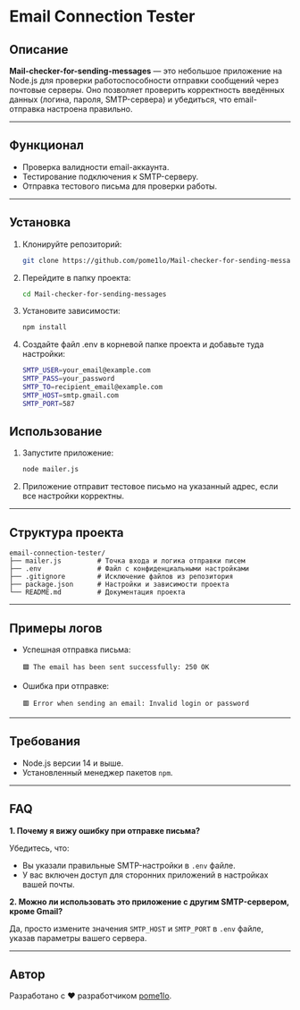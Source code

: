 # Email Connection Tester

## Описание

**Mail-checker-for-sending-messages** — это небольшое приложение на Node.js для проверки работоспособности отправки сообщений через почтовые серверы. Оно позволяет проверить корректность введённых данных (логина, пароля, SMTP-сервера) и убедиться, что email-отправка настроена правильно.

---

## Функционал

- Проверка валидности email-аккаунта.
- Тестирование подключения к SMTP-серверу.
- Отправка тестового письма для проверки работы.

---

## Установка

1. Клонируйте репозиторий:
   ```bash
   git clone https://github.com/pome1lo/Mail-checker-for-sending-messages.git

2. Перейдите в папку проекта:
   ```bash
   cd Mail-checker-for-sending-messages
   ```
3. Установите зависимости:
   ```bash
   npm install
3. Создайте файл .env в корневой папке проекта и добавьте туда настройки:
   ```bash
   SMTP_USER=your_email@example.com
   SMTP_PASS=your_password
   SMTP_TO=recipient_email@example.com
   SMTP_HOST=smtp.gmail.com
   SMTP_PORT=587


## Использование

1. Запустите приложение:
   ```bash
   node mailer.js
   ```
2. Приложение отправит тестовое письмо на указанный адрес, если все настройки корректны.

---

## Структура проекта

```
email-connection-tester/
├── mailer.js         # Точка входа и логика отправки писем
├── .env              # Файл с конфиденциальными настройками
├── .gitignore        # Исключение файлов из репозитория
├── package.json      # Настройки и зависимости проекта
└── README.md         # Документация проекта
```

---

## Примеры логов

- Успешная отправка письма:
  ```
  🟩 The email has been sent successfully: 250 OK
  ```
- Ошибка при отправке:
  ```
  🟥 Error when sending an email: Invalid login or password
  ```

---

## Требования

- Node.js версии 14 и выше.
- Установленный менеджер пакетов `npm`.

---

## FAQ

**1. Почему я вижу ошибку при отправке письма?**

Убедитесь, что:
- Вы указали правильные SMTP-настройки в `.env` файле.
- У вас включен доступ для сторонних приложений в настройках вашей почты.

**2. Можно ли использовать это приложение с другим SMTP-сервером, кроме Gmail?**

Да, просто измените значения `SMTP_HOST` и `SMTP_PORT` в `.env` файле, указав параметры вашего сервера.

---

## Автор

Разработано с ❤️ разработчиком [pome1lo](https://github.com/pome1lo).

